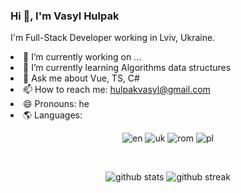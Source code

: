 ### Hi 👋, I'm Vasyl Hulpak

I'm Full-Stack Developer working in Lviv, Ukraine.


<li>🔭 I’m currently working on ...</li>
<li>🌱 I’m currently learning Algorithms data structures</li>
<li>💬 Ask me about Vue, TS, C# </li>
<li>📫 How to reach me: <a href="mailto:hulpakvasyl@gmail.com">hulpakvasyl@gmail.com</a></li>
<li>😄 Pronouns: he</li>

<li>🌎 Languages: <div align="center">

![en](https://img.shields.io/badge/Lang-English-blue.svg)
![uk](https://img.shields.io/badge/Lang-Ukrainian-green.svg)
![rom](https://img.shields.io/badge/Lang-Romanian-yellow.svg)
![pl](https://img.shields.io/badge/Lang-Polish-orange.svg)

</div>
</li>
<br>

<p align="center" dir="auto">
  <img class="output" style="max-width: 100%;" src="https://github-readme-stats.vercel.app/api?username=vasylhulpak&amp;theme=vue-dark&amp;show_icons=true&amp;hide_border=true&amp;count_private=true" alt="github stats">
  <img class="output"  style="max-width: 100%;" src="https://github-readme-streak-stats.herokuapp.com/?user=vasylhulpak&amp;theme=vue-dark&amp;hide_border=true" alt="github streak">
</div>
